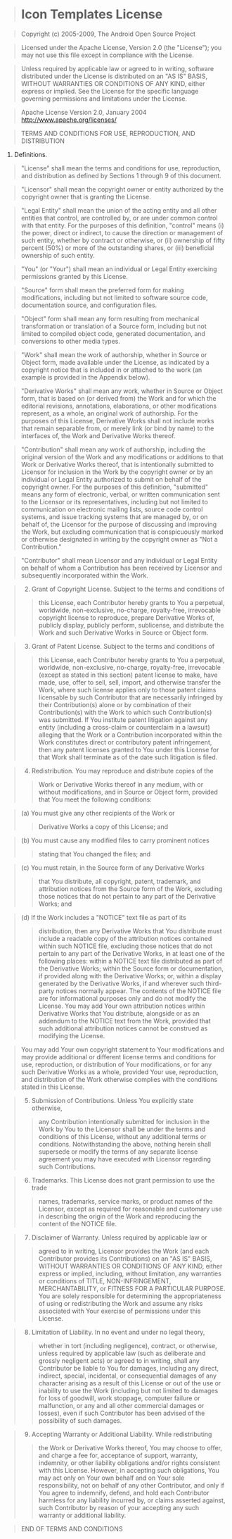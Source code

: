 > # Icon Templates License #

> Copyright (c) 2005-2009, The Android Open Source Project

> Licensed under the Apache License, Version 2.0 (the "License");
> you may not use this file except in compliance with the License.

> Unless required by applicable law or agreed to in writing, software
> distributed under the License is distributed on an "AS IS" BASIS,
> WITHOUT WARRANTIES OR CONDITIONS OF ANY KIND, either express or implied.
> See the License for the specific language governing permissions and
> limitations under the License.


> Apache License
> Version 2.0, January 2004
> http://www.apache.org/licenses/

> TERMS AND CONDITIONS FOR USE, REPRODUCTION, AND DISTRIBUTION

  1. Definitions.

> "License" shall mean the terms and conditions for use, reproduction,
> and distribution as defined by Sections 1 through 9 of this document.

> "Licensor" shall mean the copyright owner or entity authorized by
> the copyright owner that is granting the License.

> "Legal Entity" shall mean the union of the acting entity and all
> other entities that control, are controlled by, or are under common
> control with that entity. For the purposes of this definition,
> "control" means (i) the power, direct or indirect, to cause the
> direction or management of such entity, whether by contract or
> otherwise, or (ii) ownership of fifty percent (50%) or more of the
> outstanding shares, or (iii) beneficial ownership of such entity.

> "You" (or "Your") shall mean an individual or Legal Entity
> exercising permissions granted by this License.

> "Source" form shall mean the preferred form for making modifications,
> including but not limited to software source code, documentation
> source, and configuration files.

> "Object" form shall mean any form resulting from mechanical
> transformation or translation of a Source form, including but
> not limited to compiled object code, generated documentation,
> and conversions to other media types.

> "Work" shall mean the work of authorship, whether in Source or
> Object form, made available under the License, as indicated by a
> copyright notice that is included in or attached to the work
> (an example is provided in the Appendix below).

> "Derivative Works" shall mean any work, whether in Source or Object
> form, that is based on (or derived from) the Work and for which the
> editorial revisions, annotations, elaborations, or other modifications
> represent, as a whole, an original work of authorship. For the purposes
> of this License, Derivative Works shall not include works that remain
> separable from, or merely link (or bind by name) to the interfaces of,
> the Work and Derivative Works thereof.

> "Contribution" shall mean any work of authorship, including
> the original version of the Work and any modifications or additions
> to that Work or Derivative Works thereof, that is intentionally
> submitted to Licensor for inclusion in the Work by the copyright owner
> or by an individual or Legal Entity authorized to submit on behalf of
> the copyright owner. For the purposes of this definition, "submitted"
> means any form of electronic, verbal, or written communication sent
> to the Licensor or its representatives, including but not limited to
> communication on electronic mailing lists, source code control systems,
> and issue tracking systems that are managed by, or on behalf of, the
> Licensor for the purpose of discussing and improving the Work, but
> excluding communication that is conspicuously marked or otherwise
> designated in writing by the copyright owner as "Not a Contribution."

> "Contributor" shall mean Licensor and any individual or Legal Entity
> on behalf of whom a Contribution has been received by Licensor and
> subsequently incorporated within the Work.

> 2. Grant of Copyright License. Subject to the terms and conditions of
> > this License, each Contributor hereby grants to You a perpetual,
> > worldwide, non-exclusive, no-charge, royalty-free, irrevocable
> > copyright license to reproduce, prepare Derivative Works of,
> > publicly display, publicly perform, sublicense, and distribute the
> > Work and such Derivative Works in Source or Object form.


> 3. Grant of Patent License. Subject to the terms and conditions of
> > this License, each Contributor hereby grants to You a perpetual,
> > worldwide, non-exclusive, no-charge, royalty-free, irrevocable
> > (except as stated in this section) patent license to make, have made,
> > use, offer to sell, sell, import, and otherwise transfer the Work,
> > where such license applies only to those patent claims licensable
> > by such Contributor that are necessarily infringed by their
> > Contribution(s) alone or by combination of their Contribution(s)
> > with the Work to which such Contribution(s) was submitted. If You
> > institute patent litigation against any entity (including a
> > cross-claim or counterclaim in a lawsuit) alleging that the Work
> > or a Contribution incorporated within the Work constitutes direct
> > or contributory patent infringement, then any patent licenses
> > granted to You under this License for that Work shall terminate
> > as of the date such litigation is filed.


> 4. Redistribution. You may reproduce and distribute copies of the
> > Work or Derivative Works thereof in any medium, with or without
> > modifications, and in Source or Object form, provided that You
> > meet the following conditions:


> (a) You must give any other recipients of the Work or
> > Derivative Works a copy of this License; and


> (b) You must cause any modified files to carry prominent notices
> > stating that You changed the files; and


> (c) You must retain, in the Source form of any Derivative Works
> > that You distribute, all copyright, patent, trademark, and
> > attribution notices from the Source form of the Work,
> > excluding those notices that do not pertain to any part of
> > the Derivative Works; and


> (d) If the Work includes a "NOTICE" text file as part of its
> > distribution, then any Derivative Works that You distribute must
> > include a readable copy of the attribution notices contained
> > within such NOTICE file, excluding those notices that do not
> > pertain to any part of the Derivative Works, in at least one
> > of the following places: within a NOTICE text file distributed
> > as part of the Derivative Works; within the Source form or
> > documentation, if provided along with the Derivative Works; or,
> > within a display generated by the Derivative Works, if and
> > wherever such third-party notices normally appear. The contents
> > of the NOTICE file are for informational purposes only and
> > do not modify the License. You may add Your own attribution
> > notices within Derivative Works that You distribute, alongside
> > or as an addendum to the NOTICE text from the Work, provided
> > that such additional attribution notices cannot be construed
> > as modifying the License.


> You may add Your own copyright statement to Your modifications and
> may provide additional or different license terms and conditions
> for use, reproduction, or distribution of Your modifications, or
> for any such Derivative Works as a whole, provided Your use,
> reproduction, and distribution of the Work otherwise complies with
> the conditions stated in this License.

> 5. Submission of Contributions. Unless You explicitly state otherwise,
> > any Contribution intentionally submitted for inclusion in the Work
> > by You to the Licensor shall be under the terms and conditions of
> > this License, without any additional terms or conditions.
> > Notwithstanding the above, nothing herein shall supersede or modify
> > the terms of any separate license agreement you may have executed
> > with Licensor regarding such Contributions.


> 6. Trademarks. This License does not grant permission to use the trade
> > names, trademarks, service marks, or product names of the Licensor,
> > except as required for reasonable and customary use in describing the
> > origin of the Work and reproducing the content of the NOTICE file.


> 7. Disclaimer of Warranty. Unless required by applicable law or
> > agreed to in writing, Licensor provides the Work (and each
> > Contributor provides its Contributions) on an "AS IS" BASIS,
> > WITHOUT WARRANTIES OR CONDITIONS OF ANY KIND, either express or
> > implied, including, without limitation, any warranties or conditions
> > of TITLE, NON-INFRINGEMENT, MERCHANTABILITY, or FITNESS FOR A
> > PARTICULAR PURPOSE. You are solely responsible for determining the
> > appropriateness of using or redistributing the Work and assume any
> > risks associated with Your exercise of permissions under this License.


> 8. Limitation of Liability. In no event and under no legal theory,
> > whether in tort (including negligence), contract, or otherwise,
> > unless required by applicable law (such as deliberate and grossly
> > negligent acts) or agreed to in writing, shall any Contributor be
> > liable to You for damages, including any direct, indirect, special,
> > incidental, or consequential damages of any character arising as a
> > result of this License or out of the use or inability to use the
> > Work (including but not limited to damages for loss of goodwill,
> > work stoppage, computer failure or malfunction, or any and all
> > other commercial damages or losses), even if such Contributor
> > has been advised of the possibility of such damages.


> 9. Accepting Warranty or Additional Liability. While redistributing
> > the Work or Derivative Works thereof, You may choose to offer,
> > and charge a fee for, acceptance of support, warranty, indemnity,
> > or other liability obligations and/or rights consistent with this
> > License. However, in accepting such obligations, You may act only
> > on Your own behalf and on Your sole responsibility, not on behalf
> > of any other Contributor, and only if You agree to indemnify,
> > defend, and hold each Contributor harmless for any liability
> > incurred by, or claims asserted against, such Contributor by reason
> > of your accepting any such warranty or additional liability.


> END OF TERMS AND CONDITIONS